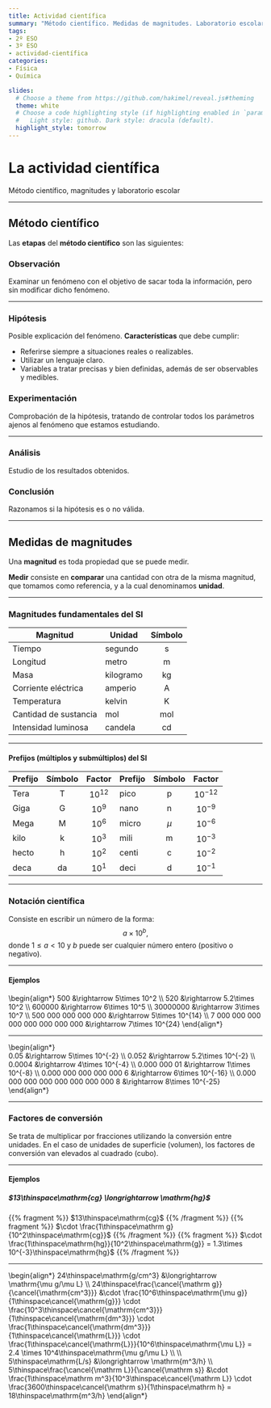 ```yaml
---
title: Actividad científica
summary: "Método científico. Medidas de magnitudes. Laboratorio escolar."
tags:
- 2º ESO
- 3º ESO
- actividad-científica
categories:
- Física
- Química

slides:
  # Choose a theme from https://github.com/hakimel/reveal.js#theming
  theme: white
  # Choose a code highlighting style (if highlighting enabled in `params.toml`)
  #   Light style: github. Dark style: dracula (default).
  highlight_style: tomorrow
---
```


# La actividad científica

Método científico, magnitudes y laboratorio escolar

---

## Método científico

Las **etapas** del **método científico** son las siguientes:

### Observación
Examinar un fenómeno con el objetivo de sacar toda la información, pero sin modificar dicho fenómeno.

---

### Hipótesis
Posible explicación del fenómeno. **Características** que debe cumplir:
- Referirse siempre a situaciones reales o realizables.
- Utilizar un lenguaje claro.
- Variables a tratar precisas y bien definidas, además de ser observables y medibles.

### Experimentación
Comprobación de la hipótesis, tratando de controlar todos los parámetros ajenos al fenómeno que estamos estudiando.

---

### Análisis
Estudio de los resultados obtenidos.

### Conclusión
Razonamos si la hipótesis es o no válida.

---

## Medidas de magnitudes

Una **magnitud** es toda propiedad que se puede medir.

**Medir** consiste en **comparar** una cantidad con otra de la misma magnitud, que tomamos como referencia, y a la cual denominamos **unidad**.

---

### Magnitudes fundamentales del SI
| Magnitud | Unidad | Símbolo |
| -------- | ------ | :-------: | 
| Tiempo   | segundo | s |
| Longitud | metro | m |
| Masa | kilogramo | kg |
| Corriente eléctrica | amperio | A |
| Temperatura | kelvin | K |
| Cantidad de sustancia | mol | mol |
| Intensidad luminosa | candela | cd |

---

#### Prefijos (múltiplos y submúltiplos) del SI

| Prefijo | Símbolo | Factor | Prefijo | Símbolo | Factor |
| ------- | :-----: | :----: | ------- | :-----: | :----: |
| Tera | T | $10^{12}$ | pico | p | $10^{-12}$ |
| Giga | G | $10^{9}$ | nano | n | $10^{-9}$ |
| Mega | M | $10^{6}$ | micro | $\mu$ | $10^{-6}$ |
| kilo | k | $10^{3}$ | mili | m | $10^{-3}$ |
| hecto | h | $10^{2}$ | centi | c | $10^{-2}$ |
| deca | da | $10^{1}$ | deci | d | $10^{-1}$ |

---

### Notación científica

Consiste en escribir un número de la forma:
$$
a\times 10^b,
$$
donde $1 \leq a<10$ y $b$ puede ser cualquier número entero (positivo o negativo).

---

#### Ejemplos
\begin{align*}
	500 &\rightarrow 5\times 10^2 \\\\
	520 &\rightarrow 5.2\times 10^2 \\\\
	600000 &\rightarrow 6\times 10^5 \\\\
	30000000 &\rightarrow 3\times 10^7 \\\\
	500 000 000 000 000 &\rightarrow 5\times 10^{14} \\\\
	7 000 000 000 000 000 000 000 000 &\rightarrow 7\times 10^{24}
\end{align*}	

---
\begin{align*}	
	0.05 &\rightarrow 5\times 10^{-2} \\\\
	0.052 &\rightarrow 5.2\times 10^{-2} \\\\
	0.0004 &\rightarrow 4\times 10^{-4} \\\\
	0.000 000 01 &\rightarrow 1\times 10^{-8} \\\\
	0.000 000 000 000 000 6 &\rightarrow 6\times 10^{-16} \\\\
	0.000 000 000 000 000 000 000 000 8 &\rightarrow 8\times 10^{-25}
\end{align*}

---

### Factores de conversión

Se trata de multiplicar por fracciones utilizando la conversión entre unidades. En el caso de unidades de superficie (volumen), los factores de conversión van elevados al cuadrado (cubo).

---

#### Ejemplos
##### $13\thinspace\mathrm{cg}  \longrightarrow \mathrm{hg}$
{{% fragment %}} $13\thinspace\mathrm{cg}$ {{% /fragment %}}
{{% fragment %}} $\cdot \frac{1\thinspace\mathrm g}{10^2\thinspace\mathrm{cg}}$ {{% /fragment %}}
{{% fragment %}} $\cdot \frac{1\thinspace\mathrm{hg}}{10^2\thinspace\mathrm{g}} = 1.3\times 10^{-3}\thinspace\mathrm{hg}$ {{% /fragment %}}

---

\begin{align*}
24\thinspace\mathrm{g/cm^3} &\longrightarrow \mathrm{\mu g/\mu L} \\\\
24\thinspace\frac{\cancel{\mathrm g}}{\cancel{\mathrm{cm^3}}} &\cdot \frac{10^6\thinspace\mathrm{\mu g}}{1\thinspace\cancel{\mathrm{g}}} \cdot \frac{10^3\thinspace\cancel{\mathrm{cm^3}}}{1\thinspace\cancel{\mathrm{dm^3}}} \cdot \frac{1\thinspace\cancel{\mathrm{dm^3}}}{1\thinspace\cancel{\mathrm{L}}} \cdot \frac{1\thinspace\cancel{\mathrm{L}}}{10^6\thinspace\mathrm{\mu L}} = 2.4 \times 10^4\thinspace\mathrm{\mu g/\mu L} \\\\ \\\\
5\thinspace\mathrm{L/s} &\longrightarrow \mathrm{m^3/h} \\\\
5\thinspace\frac{\cancel{\mathrm L}}{\cancel{\mathrm s}} &\cdot \frac{1\thinspace\mathrm m^3}{10^3\thinspace\cancel{\mathrm L}} \cdot \frac{3600\thinspace\cancel{\mathrm s}}{1\thinspace\mathrm h} = 18\thinspace\mathrm{m^3/h}
\end{align*}